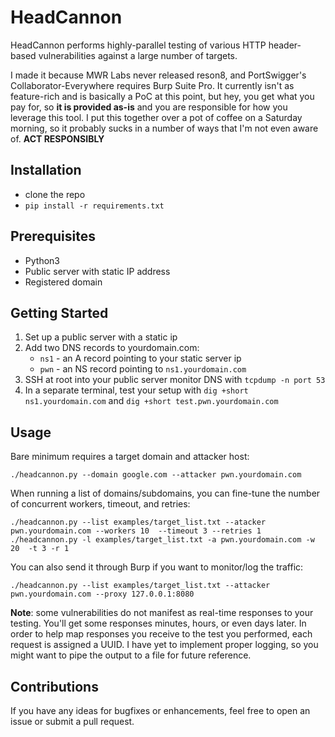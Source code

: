 # HeadCannon

HeadCannon performs highly-parallel testing of various HTTP header-based vulnerabilities against a large number of targets. 

I made it because MWR Labs never released reson8, and PortSwigger's Collaborator-Everywhere requires Burp Suite Pro. It currently isn't as feature-rich and is basically a PoC at this point, but hey, you get what you pay for, so **it is provided as-is** and you are responsible for how you leverage this tool. I put this together over a pot of coffee on a Saturday morning, so it probably sucks in a number of ways that I'm not even aware of. **ACT RESPONSIBLY**

## Installation

* clone the repo
* `pip install -r requirements.txt`

## Prerequisites

* Python3
* Public server with static IP address
* Registered domain

## Getting Started

1. Set up a public server with a static ip
2. Add two DNS records to yourdomain.com:
    * `ns1` - an A record pointing to your static server ip
    * `pwn` - an NS record pointing to `ns1.yourdomain.com`
3. SSH at root into your public server monitor DNS with `tcpdump -n port 53`
4. In a separate terminal, test your setup with `dig +short ns1.yourdomain.com` and `dig +short test.pwn.yourdomain.com`

## Usage

Bare minimum requires a target domain and attacker host:

`./headcannon.py --domain google.com --attacker pwn.yourdomain.com`

When running a list of domains/subdomains, you can fine-tune the number of concurrent workers, timeout, and retries:

`./headcannon.py --list examples/target_list.txt --atacker pwn.yourdomain.com --workers 10  --timeout 3 --retries 1`
`./headcannon.py -l examples/target_list.txt -a pwn.yourdomain.com -w 20  -t 3 -r 1`

You can also send it through Burp if you want to monitor/log the traffic:

`./headcannon.py --list examples/target_list.txt --attacker pwn.yourdomain.com --proxy 127.0.0.1:8080`

**Note**: some vulnerabilities do not manifest as real-time responses to your testing. You'll get some responses minutes, hours, or even days later. In order to help map responses you receive to the test you performed, each request is assigned a UUID. I have yet to implement proper logging, so you might want to pipe the output to a file for future reference.


## Contributions

If you have any ideas for bugfixes or enhancements, feel free to open an issue or submit a pull request.

